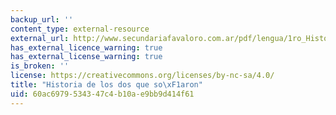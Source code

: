 ```yaml
---
backup_url: ''
content_type: external-resource
external_url: http://www.secundariafavaloro.com.ar/pdf/lengua/1ro_Historia-Borges.pdf
has_external_licence_warning: true
has_external_license_warning: true
is_broken: ''
license: https://creativecommons.org/licenses/by-nc-sa/4.0/
title: "Historia de los dos que so\xF1aron"
uid: 60ac6979-5343-47c4-b10a-e9bb9d414f61
---
```

